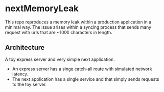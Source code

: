 # nextMemoryLeak

This repo reproduces a memory leak within a production application in a minimal way. The issue arises within a syncing process that sends many request with urls that are ~1000 characters in length.

## Architecture

A toy express server and very simple next application.

- An express server has a singe catch-all route with simulated network latency.
- The next application has a single service and that simply sends requests to the toy server.
